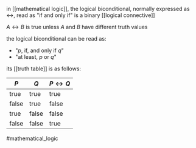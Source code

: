 in [[mathematical logic]], the logical biconditional, normally expressed as $\leftrightarrow$, read as "if and only if" is a binary [[logical connective]]

$A \leftrightarrow B$ is true unless $A$  and $B$ have different truth values

the logical biconditional can be read as:
 - "$p$, if, and only if $q$"
 - "at least, $p$ or $q$"

its [[truth table]] is as follows:

$P$|$Q$ | $P \leftrightarrow Q$ 
---|----|---
true |true| true
false | true| false
true | false | false
false | false | true

#mathematical_logic 